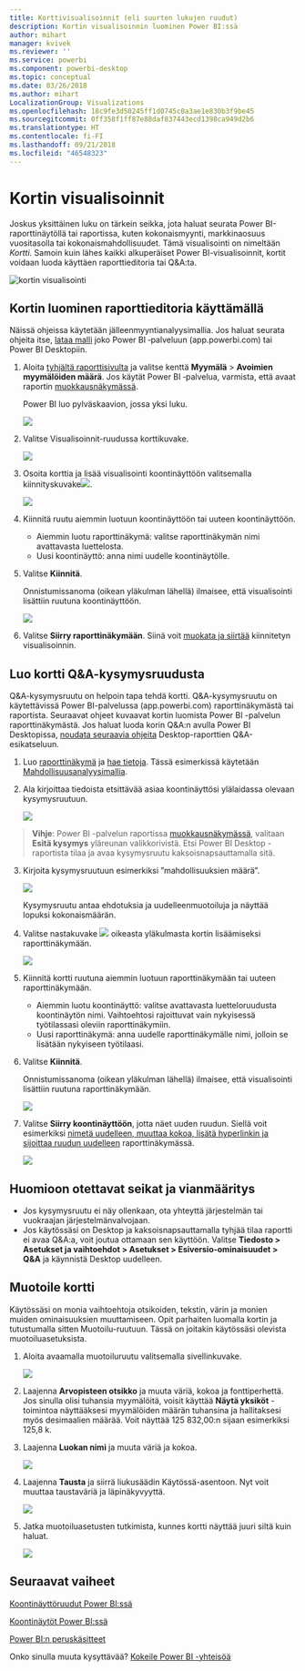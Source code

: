 ```yaml
---
title: Korttivisualisoinnit (eli suurten lukujen ruudut)
description: Kortin visualisoinnin luominen Power BI:ssä
author: mihart
manager: kvivek
ms.reviewer: ''
ms.service: powerbi
ms.component: powerbi-desktop
ms.topic: conceptual
ms.date: 03/26/2018
ms.author: mihart
LocalizationGroup: Visualizations
ms.openlocfilehash: 18c9fe3d50245ff1d0745c0a3ae1e830b3f9be45
ms.sourcegitcommit: 0ff358f1ff87e88daf837443ecd1398ca949d2b6
ms.translationtype: HT
ms.contentlocale: fi-FI
ms.lasthandoff: 09/21/2018
ms.locfileid: "46548323"
---
```

# <a name="card-visualizations"></a>Kortin visualisoinnit
Joskus yksittäinen luku on tärkein seikka, jota haluat seurata Power BI-raporttinäytöllä tai raportissa, kuten kokonaismyynti, markkinaosuus vuositasolla tai kokonaismahdollisuudet. Tämä visualisointi on nimeltään *Kortti*. Samoin kuin lähes kaikki alkuperäiset Power BI-visualisoinnit, kortit voidaan luoda käyttäen raporttieditoria tai Q&A:ta.

![kortin visualisointi](./media/power-bi-visualization-card/pbi_opptuntiescard.png)

## <a name="create-a-card-using-the-report-editor"></a>Kortin luominen raporttieditoria käyttämällä
Näissä ohjeissa käytetään jälleenmyyntianalyysimallia. Jos haluat seurata ohjeita itse, [lataa malli](../sample-datasets.md) joko Power BI ‑palveluun (app.powerbi.com) tai Power BI Desktopiin.   

1. Aloita [tyhjältä raporttisivulta](../power-bi-report-add-page.md) ja valitse kenttä **Myymälä** \> **Avoimien myymälöiden määrä**. Jos käytät Power BI ‑palvelua, varmista, että avaat raportin [muokkausnäkymässä](../service-interact-with-a-report-in-editing-view.md).

    Power BI luo pylväskaavion, jossa yksi luku.

   ![](media/power-bi-visualization-card/pbi_rptnumbertilechart.png)
2. Valitse Visualisoinnit-ruudussa korttikuvake.

   ![](media/power-bi-visualization-card/pbi_changechartcard.png)
6. Osoita korttia ja lisää visualisointi koontinäyttöön valitsemalla kiinnityskuvake![](media/power-bi-visualization-card/pbi_pintile.png).

   ![](media/power-bi-visualization-card/power-bi-pin-icon.png)
7. Kiinnitä ruutu aiemmin luotuun koontinäyttöön tai uuteen koontinäyttöön.

   * Aiemmin luotu raporttinäkymä: valitse raporttinäkymän nimi avattavasta luettelosta.
   * Uusi koontinäyttö: anna nimi uudelle koontinäytölle.
8. Valitse **Kiinnitä**.

   Onnistumissanoma (oikean yläkulman lähellä) ilmaisee, että visualisointi lisättiin ruutuna koontinäyttöön.

   ![](media/power-bi-visualization-card/power-bi-pin-success-message.png)
9. Valitse **Siirry raporttinäkymään**. Siinä voit [muokata ja siirtää](../service-dashboard-edit-tile.md) kiinnitetyn visualisoinnin.


## <a name="create-a-card-from-the-qa-question-box"></a>Luo kortti Q&A-kysymysruudusta
Q&A-kysymysruutu on helpoin tapa tehdä kortti. Q&A-kysymysruutu on käytettävissä Power BI-palvelussa (app.powerbi.com) raporttinäkymästä tai raportista. Seuraavat ohjeet kuvaavat kortin luomista Power BI -palvelun raporttinäkymästä. Jos haluat luoda korin Q&A:n avulla Power BI Desktopissa, [noudata seuraavia ohjeita](https://powerbi.microsoft.com/en-us/blog/power-bi-desktop-december-feature-summary/#QandA) Desktop-raporttien Q&A-esikatseluun.

1. Luo [raporttinäkymä](../consumer/end-user-dashboards.md) ja [hae tietoja](../service-get-data.md). Tässä esimerkissä käytetään [Mahdollisuusanalyysimallia](../sample-opportunity-analysis.md).

1. Ala kirjoittaa tiedoista etsittävää asiaa koontinäyttösi ylälaidassa olevaan kysymysruutuun. 

   ![](media/power-bi-visualization-card/power-bi-q-and-a-box.png)

>**Vihje**: Power BI -palvelun raportissa [muokkausnäkymässä](../consumer/end-user-reading-view.md), valitaan **Esitä kysymys** yläreunan valikkorivistä. Etsi Power BI Desktop -raportista tilaa ja avaa kysymysruutu kaksoisnapsauttamalla sitä.

3. Kirjoita kysymysruutuun esimerkiksi ”mahdollisuuksien määrä”.

   ![](media/power-bi-visualization-card/power-bi-q-and-a.png)

   Kysymysruutu antaa ehdotuksia ja uudelleenmuotoiluja ja näyttää lopuksi kokonaismäärän.  
4. Valitse nastakuvake ![](media/power-bi-visualization-card/pbi_pintile.png) oikeasta yläkulmasta kortin lisäämiseksi raporttinäkymään.

   ![](media/power-bi-visualization-card/power-bi-pin.png)
5. Kiinnitä kortti ruutuna aiemmin luotuun raporttinäkymään tai uuteen raporttinäkymään.

   * Aiemmin luotu koontinäyttö: valitse avattavasta luetteloruudusta koontinäytön nimi. Vaihtoehtosi rajoittuvat vain nykyisessä työtilassasi oleviin raporttinäkymiin.
   * Uusi raporttinäkymä: anna uudelle raporttinäkymälle nimi, jolloin se lisätään nykyiseen työtilaasi.
6. Valitse **Kiinnitä**.

   Onnistumissanoma (oikean yläkulman lähellä) ilmaisee, että visualisointi lisättiin ruutuna raporttinäkymään.  

   ![](media/power-bi-visualization-card/power-bi-success.png)
7. Valitse **Siirry koontinäyttöön**, jotta näet uuden ruudun. Siellä voit esimerkiksi [nimetä uudelleen, muuttaa kokoa, lisätä hyperlinkin ja sijoittaa ruudun uudelleen](../service-dashboard-edit-tile.md) raporttinäkymässä.

   ![](media/power-bi-visualization-card/power-bi-pinned.png)

## <a name="considerations-and-troubleshooting"></a>Huomioon otettavat seikat ja vianmääritys
- Jos kysymysruutu ei näy ollenkaan, ota yhteyttä järjestelmän tai vuokraajan järjestelmänvalvojaan.    
- Jos käytössäsi on Desktop ja kaksoisnapsauttamalla tyhjää tilaa raportti ei avaa Q&A:a, voit joutua ottamaan sen käyttöön.  Valitse **Tiedosto > Asetukset ja vaihtoehdot > Asetukset > Esiversio-ominaisuudet > Q&A** ja käynnistä Desktop uudelleen.

## <a name="format-a-card"></a>Muotoile kortti
Käytössäsi on monia vaihtoehtoja otsikoiden, tekstin, värin ja monien muiden ominaisuuksien muuttamiseen. Opit parhaiten luomalla kortin ja tutustumalla sitten Muotoilu-ruutuun. Tässä on joitakin käytössäsi olevista muotoiluasetuksista. 

1. Aloita avaamalla muotoiluruutu valitsemalla sivellinkuvake. 

    ![](media/power-bi-visualization-card/power-bi-format-card.png)
2. Laajenna **Arvopisteen otsikko** ja muuta väriä, kokoa ja fonttiperhettä. Jos sinulla olisi tuhansia myymälöitä, voisit käyttää **Näytä yksiköt** -toimintoa näyttääksesi myymälöiden määrän tuhansina ja hallitaksesi myös desimaalien määrää. Voit näyttää 125 832,00:n sijaan esimerkiksi 125,8 k.

3.  Laajenna **Luokan nimi** ja muuta väriä ja kokoa.

    ![](media/power-bi-visualization-card/power-bi-card-format.png)

4. Laajenna **Tausta** ja siirrä liukusäädin Käytössä-asentoon.  Nyt voit muuttaa taustaväriä ja läpinäkyvyyttä.

    ![](media/power-bi-visualization-card/power-bi-format-color.png)

5. Jatka muotoiluasetusten tutkimista, kunnes kortti näyttää juuri siltä kuin haluat. 

    ![](media/power-bi-visualization-card/power-bi-formatted.png)

## <a name="next-steps"></a>Seuraavat vaiheet
[Koontinäyttöruudut Power BI:ssä](../consumer/end-user-tiles.md)

[Koontinäytöt Power BI:ssä](../consumer/end-user-dashboards.md)

[Power BI:n peruskäsitteet](../consumer/end-user-basic-concepts.md)

Onko sinulla muuta kysyttävää? [Kokeile Power BI -yhteisöä](http://community.powerbi.com/)
